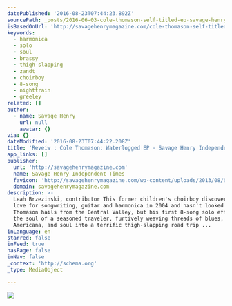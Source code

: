 ```yaml
---
datePublished: '2016-08-23T07:44:23.892Z'
sourcePath: _posts/2016-06-03-cole-thomason-self-titled-ep-savage-henry-independent-tim.md
isBasedOnUrl: 'http://savagehenrymagazine.com/cole-thomason-self-titled-ep/'
keywords:
  - harmonica
  - solo
  - soul
  - brassy
  - thigh-slapping
  - zandt
  - choirboy
  - 8-song
  - nighttrain
  - greeley
related: []
author:
  - name: Savage Henry
    url: null
    avatar: {}
via: {}
dateModified: '2016-08-23T07:44:22.208Z'
title: 'Reveiw : Cole Thomason: Waterlogged EP - Savage Henry Independent Times'
app_links: []
publisher:
  url: 'http://savagehenrymagazine.com'
  name: Savage Henry Independent Times
  favicon: 'http://savagehenrymagazine.com/wp-content/uploads/2013/08/SH_favicon.png'
  domain: savagehenrymagazine.com
description: >-
  Leah Brzezinski, contributor This former children's choirboy discovered his
  love for songwriting, guitar and harmonica in 2004 and hasn't looked back.
  Thomason hails from the Central Valley, but his first 8-song solo effort has
  the soul of a seasoned traveler, furtively weaving threads of blues, folk,
  Americana, and soul into a terrific thigh-slapping road trip ...
inLanguage: en
starred: false
inFeed: true
hasPage: false
inNav: false
_context: 'http://schema.org'
_type: MediaObject

---
```

![](https://the-grid-user-content.s3-us-west-2.amazonaws.com/545c92f6-9806-4980-8d4e-6234044c57ef.jpg)